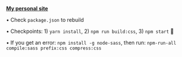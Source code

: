 [**My personal site**](https://mostmojo.github.io)

• Check `package.json` to rebuild

• Checkpoints: 1) `yarn install`, 2) `npm run build:css`, 3) `npm start` 🚀

• If you get an error: `npm install -g node-sass`, then run: `npm-run-all compile:sass prefix:css compress:css`

